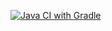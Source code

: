 [![Java CI with Gradle](https://github.com/777Evgenii/DZ6.1...1blok.AvtomatizirovanoeTESTIROVANIE/actions/workflows/gradle.yml/badge.svg?branch=master)](https://github.com/777Evgenii/DZ6.1...1blok.AvtomatizirovanoeTESTIROVANIE/actions/workflows/gradle.yml)
